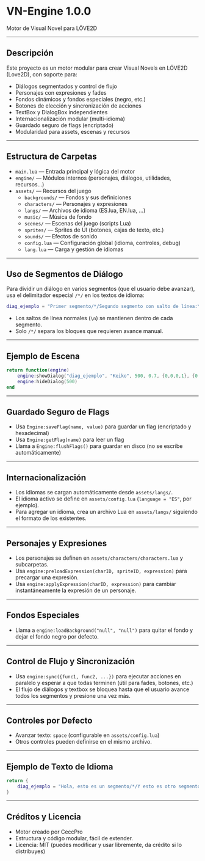 # VN-Engine 1.0.0

Motor de Visual Novel para LÖVE2D

---

## Descripción
Este proyecto es un motor modular para crear Visual Novels en LÖVE2D (Love2D), con soporte para:
- Diálogos segmentados y control de flujo
- Personajes con expresiones y fades
- Fondos dinámicos y fondos especiales (negro, etc.)
- Botones de elección y sincronización de acciones
- TextBox y DialogBox independientes
- Internacionalización modular (multi-idioma)
- Guardado seguro de flags (encriptado)
- Modularidad para assets, escenas y recursos

---

## Estructura de Carpetas

- `main.lua` — Entrada principal y lógica del motor
- `engine/` — Módulos internos (personajes, diálogos, utilidades, recursos...)
- `assets/` — Recursos del juego
    - `backgrounds/` — Fondos y sus definiciones
    - `characters/` — Personajes y expresiones
    - `langs/` — Archivos de idioma (ES.lua, EN.lua, ...)
    - `music/` — Música de fondo
    - `scenes/` — Escenas del juego (scripts Lua)
    - `sprites/` — Sprites de UI (botones, cajas de texto, etc.)
    - `sounds/` — Efectos de sonido
    - `config.lua` — Configuración global (idioma, controles, debug)
    - `lang.lua` — Carga y gestión de idiomas

---

## Uso de Segmentos de Diálogo

Para dividir un diálogo en varios segmentos (que el usuario debe avanzar), usa el delimitador especial `/*/` en los textos de idioma:

```lua
diag_ejemplo = "Primer segmento/*/Segundo segmento con salto de línea:\n¡Hola!/*/Tercer segmento."
```

- Los saltos de línea normales (`\n`) se mantienen dentro de cada segmento.
- Solo `/*/` separa los bloques que requieren avance manual.

---

## Ejemplo de Escena

```lua
return function(engine)
    engine:showDialog("diag_ejemplo", "Keiko", 500, 0.7, {0,0,0,1}, {0,0,0,1})
    engine:hideDialog(500)
end
```

---

## Guardado Seguro de Flags

- Usa `Engine:saveFlag(name, value)` para guardar un flag (encriptado y hexadecimal)
- Usa `Engine:getFlag(name)` para leer un flag
- Llama a `Engine:flushFlags()` para guardar en disco (no se escribe automáticamente)

---

## Internacionalización

- Los idiomas se cargan automáticamente desde `assets/langs/`.
- El idioma activo se define en `assets/config.lua` (`language = "ES"`, por ejemplo).
- Para agregar un idioma, crea un archivo Lua en `assets/langs/` siguiendo el formato de los existentes.

---

## Personajes y Expresiones

- Los personajes se definen en `assets/characters/characters.lua` y subcarpetas.
- Usa `engine:preloadExpression(charID, spriteID, expression)` para precargar una expresión.
- Usa `engine:applyExpression(charID, expression)` para cambiar instantáneamente la expresión de un personaje.

---

## Fondos Especiales

- Llama a `engine:loadBackground("null", "null")` para quitar el fondo y dejar el fondo negro por defecto.

---

## Control de Flujo y Sincronización

- Usa `engine:sync({func1, func2, ...})` para ejecutar acciones en paralelo y esperar a que todas terminen (útil para fades, botones, etc.)
- El flujo de diálogos y textbox se bloquea hasta que el usuario avance todos los segmentos y presione una vez más.

---

## Controles por Defecto

- Avanzar texto: `space` (configurable en `assets/config.lua`)
- Otros controles pueden definirse en el mismo archivo.

---

## Ejemplo de Texto de Idioma

```lua
return {
    diag_ejemplo = "Hola, esto es un segmento/*/Y esto es otro segmento con salto de línea:\n¡Hola mundo!/*/Fin.",
}
```

---

## Créditos y Licencia

- Motor creado por CeccPro
- Estructura y código modular, fácil de extender.
- Licencia: MIT (puedes modificar y usar libremente, da crédito si lo distribuyes)
